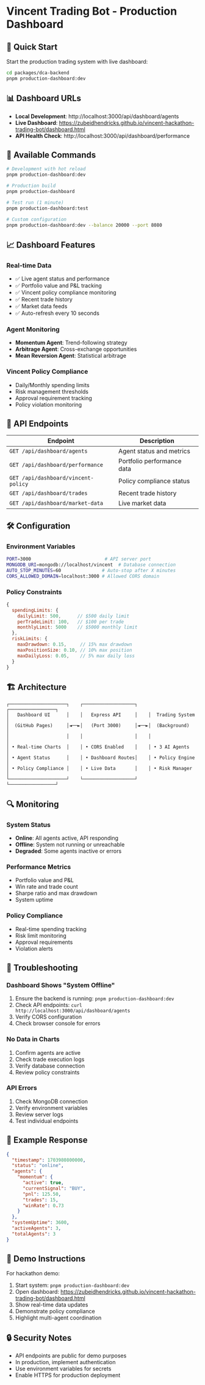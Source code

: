 # Vincent Trading Bot - Production Dashboard

## 🚀 Quick Start

Start the production trading system with live dashboard:

```bash
cd packages/dca-backend
pnpm production-dashboard:dev
```

## 📊 Dashboard URLs

- **Local Development**: http://localhost:3000/api/dashboard/agents
- **Live Dashboard**: https://zubeidhendricks.github.io/vincent-hackathon-trading-bot/dashboard.html
- **API Health Check**: http://localhost:3000/api/dashboard/performance

## 🔧 Available Commands

```bash
# Development with hot reload
pnpm production-dashboard:dev

# Production build
pnpm production-dashboard

# Test run (1 minute)
pnpm production-dashboard:test

# Custom configuration
pnpm production-dashboard:dev --balance 20000 --port 8080
```

## 📈 Dashboard Features

### Real-time Data
- ✅ Live agent status and performance
- ✅ Portfolio value and P&L tracking
- ✅ Vincent policy compliance monitoring
- ✅ Recent trade history
- ✅ Market data feeds
- ✅ Auto-refresh every 10 seconds

### Agent Monitoring
- **Momentum Agent**: Trend-following strategy
- **Arbitrage Agent**: Cross-exchange opportunities
- **Mean Reversion Agent**: Statistical arbitrage

### Vincent Policy Compliance
- Daily/Monthly spending limits
- Risk management thresholds
- Approval requirement tracking
- Policy violation monitoring

## 🔗 API Endpoints

| Endpoint | Description |
|----------|-------------|
| `GET /api/dashboard/agents` | Agent status and metrics |
| `GET /api/dashboard/performance` | Portfolio performance data |
| `GET /api/dashboard/vincent-policy` | Policy compliance status |
| `GET /api/dashboard/trades` | Recent trade history |
| `GET /api/dashboard/market-data` | Live market data |

## 🛠️ Configuration

### Environment Variables
```bash
PORT=3000                           # API server port
MONGODB_URI=mongodb://localhost/vincent  # Database connection
AUTO_STOP_MINUTES=60               # Auto-stop after X minutes
CORS_ALLOWED_DOMAIN=localhost:3000 # Allowed CORS domain
```

### Policy Constraints
```javascript
{
  spendingLimits: {
    dailyLimit: 500,      // $500 daily limit
    perTradeLimit: 100,   // $100 per trade
    monthlyLimit: 5000    // $5000 monthly limit
  },
  riskLimits: {
    maxDrawdown: 0.15,     // 15% max drawdown
    maxPositionSize: 0.10, // 10% max position
    maxDailyLoss: 0.05,    // 5% max daily loss
  }
}
```

## 🏗️ Architecture

```
┌─────────────────────┐    ┌───────────────────┐    ┌─────────────────┐
│   Dashboard UI      │    │   Express API     │    │  Trading System │
│  (GitHub Pages)     │◄──►│   (Port 3000)     │◄──►│  (Background)   │
│                     │    │                   │    │                 │
│ • Real-time Charts  │    │ • CORS Enabled    │    │ • 3 AI Agents   │
│ • Agent Status      │    │ • Dashboard Routes│    │ • Policy Engine │
│ • Policy Compliance │    │ • Live Data       │    │ • Risk Manager  │
└─────────────────────┘    └───────────────────┘    └─────────────────┘
```

## 🔍 Monitoring

### System Status
- **Online**: All agents active, API responding
- **Offline**: System not running or unreachable
- **Degraded**: Some agents inactive or errors

### Performance Metrics
- Portfolio value and P&L
- Win rate and trade count
- Sharpe ratio and max drawdown
- System uptime

### Policy Compliance
- Real-time spending tracking
- Risk limit monitoring
- Approval requirements
- Violation alerts

## 🐛 Troubleshooting

### Dashboard Shows "System Offline"
1. Ensure the backend is running: `pnpm production-dashboard:dev`
2. Check API endpoints: `curl http://localhost:3000/api/dashboard/agents`
3. Verify CORS configuration
4. Check browser console for errors

### No Data in Charts
1. Confirm agents are active
2. Check trade execution logs
3. Verify database connection
4. Review policy constraints

### API Errors
1. Check MongoDB connection
2. Verify environment variables
3. Review server logs
4. Test individual endpoints

## 📝 Example Response

```json
{
  "timestamp": 1703980800000,
  "status": "online",
  "agents": {
    "momentum": {
      "active": true,
      "currentSignal": "BUY",
      "pnl": 125.50,
      "trades": 15,
      "winRate": 0.73
    }
  },
  "systemUptime": 3600,
  "activeAgents": 3,
  "totalAgents": 3
}
```

## 🎯 Demo Instructions

For hackathon demo:

1. Start system: `pnpm production-dashboard:dev`
2. Open dashboard: https://zubeidhendricks.github.io/vincent-hackathon-trading-bot/dashboard.html
3. Show real-time data updates
4. Demonstrate policy compliance
5. Highlight multi-agent coordination

## 🔒 Security Notes

- API endpoints are public for demo purposes
- In production, implement authentication
- Use environment variables for secrets
- Enable HTTPS for production deployment